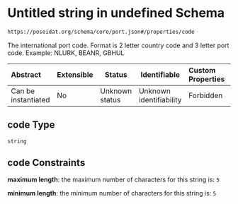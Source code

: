 # Untitled string in undefined Schema

```txt
https://poseidat.org/schema/core/port.json#/properties/code
```

The international port code. Format is 2 letter country code and 3 letter port code. Example: NLURK, BEANR, GBHUL


| Abstract            | Extensible | Status         | Identifiable            | Custom Properties | Additional Properties | Access Restrictions | Defined In                                                   |
| :------------------ | ---------- | -------------- | ----------------------- | :---------------- | --------------------- | ------------------- | ------------------------------------------------------------ |
| Can be instantiated | No         | Unknown status | Unknown identifiability | Forbidden         | Allowed               | none                | [port.json\*](schemas/core/port.json "open original schema") |

## code Type

`string`

## code Constraints

**maximum length**: the maximum number of characters for this string is: `5`

**minimum length**: the minimum number of characters for this string is: `5`
